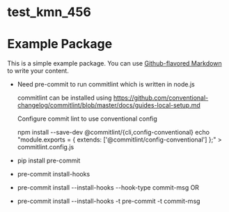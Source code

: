 # test_kmn_456
# Example Package

This is a simple example package. You can use
[Github-flavored Markdown](https://guides.github.com/features/mastering-markdown/)
to write your content.

- Need pre-commit to run
  commitlint which is written in node.js

  commitlint can be installed using
  https://github.com/conventional-changelog/commitlint/blob/master/docs/guides-local-setup.md

  Configure commit lint to use conventional config

  npm install --save-dev @commitlint/{cli,config-conventional}
  echo "module.exports = { extends: ['@commitlint/config-conventional'] };" > commitlint.config.js

- pip install pre-commit
- pre-commit install-hooks
- pre-commit install --install-hooks --hook-type commit-msg
OR
- pre-commit install --install-hooks -t pre-commit -t commit-msg
